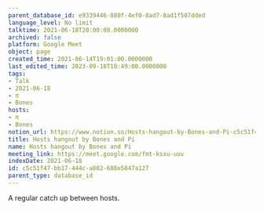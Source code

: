 ```yaml
---
parent_database_id: e9339446-880f-4ef0-8ad7-8ad1f507dded
language_level: No limit
talktime: 2021-06-18T20:00:00.0000000
archived: false
platform: Google Meet
object: page
created_time: 2021-06-14T19:01:00.0000000
last_edited_time: 2023-09-18T10:49:00.0000000
tags:
- Talk
- 2021-06-18
- π
- Bones
hosts:
- π
- Bones
notion_url: https://www.notion.so/Hosts-hangout-by-Bones-and-Pi-c5c51f47bb17444ca802688e5847a127
title: Hosts hangout by Bones and Pi
name: Hosts hangout by Bones and Pi
meeting_link: https://meet.google.com/fmt-ksxu-uuv
indexDate: 2021-06-18
id: c5c51f47-bb17-444c-a802-688e5847a127
parent_type: database_id
---
```


A regular catch up between hosts.


